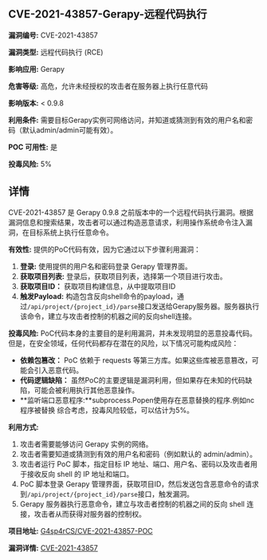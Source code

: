 ## CVE-2021-43857-Gerapy-远程代码执行

**漏洞编号:** CVE-2021-43857

**漏洞类型:** 远程代码执行 (RCE)

**影响应用:** Gerapy

**危害等级:** 高危，允许未经授权的攻击者在服务器上执行任意代码

**影响版本:** < 0.9.8

**利用条件:** 需要目标Gerapy实例可网络访问，并知道或猜测到有效的用户名和密码（默认admin/admin可能有效）。

**POC 可用性:** 是

**投毒风险:** 5%

## 详情

CVE-2021-43857 是 Gerapy 0.9.8 之前版本中的一个远程代码执行漏洞。根据漏洞信息和搜索结果，攻击者可以通过构造恶意请求，利用操作系统命令注入漏洞，在目标系统上执行任意命令。

**有效性:**
提供的PoC代码有效，因为它通过以下步骤利用漏洞：
1.  **登录:** 使用提供的用户名和密码登录 Gerapy 管理界面。
2.  **获取项目列表:** 登录后，获取项目列表，选择第一个项目进行攻击。
3.  **获取项目ID：** 获取项目构建信息，从中提取项目ID
4.  **触发Payload:**  构造包含反向shell命令的payload，通过`/api/project/{project_id}/parse`接口发送给Gerapy服务器。服务器执行该命令，建立与攻击者控制的机器之间的反向shell连接。

**投毒风险:**
PoC代码本身的主要目的是利用漏洞，并未发现明显的恶意投毒代码。但是，在安全领域，任何代码都存在潜在的风险，以下情况可能构成风险：
*  **依赖包篡改：** PoC 依赖于 requests 等第三方库。如果这些库被恶意篡改，可能会引入恶意代码。
*  **代码逻辑缺陷：** 虽然PoC的主要逻辑是漏洞利用，但如果存在未知的代码缺陷，可能会被利用执行其他恶意操作。
* **监听端口恶意程序:**subprocess.Popen使用存在恶意替换的程序.例如nc程序被替换
综合考虑，投毒风险较低，可以估计为5%。

**利用方式:**
1.  攻击者需要能够访问 Gerapy 实例的网络。
2.  攻击者需要知道或猜测到有效的用户名和密码（例如默认的 admin/admin）。
3.  攻击者运行 PoC 脚本，指定目标 IP 地址、端口、用户名、密码以及攻击者用于接收反向 shell 的 IP 地址和端口。
4.  PoC 脚本登录 Gerapy 管理界面，获取项目ID，然后发送包含恶意命令的请求到`/api/project/{project_id}/parse`接口，触发漏洞。
5.  Gerapy 服务器执行恶意命令，建立与攻击者控制的机器之间的反向 shell 连接，攻击者从而获得对服务器的控制权。

**项目地址:** [G4sp4rCS/CVE-2021-43857-POC](https://github.com/G4sp4rCS/CVE-2021-43857-POC)

**漏洞详情:** [CVE-2021-43857](https://nvd.nist.gov/vuln/detail/CVE-2021-43857)